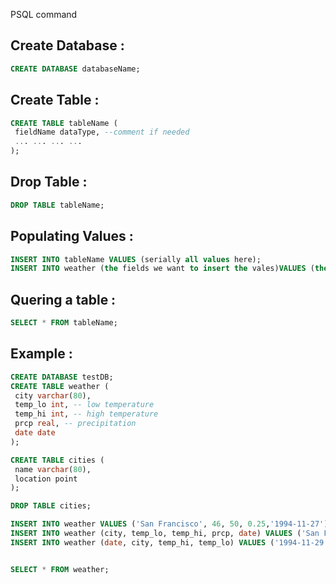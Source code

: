PSQL command
## Create Database :
```sql
CREATE DATABASE databaseName;
```
## Create Table :
```sql
CREATE TABLE tableName (
 fieldName dataType, --comment if needed
 ... ... ... ...
); 
```
## Drop Table :
```sql
DROP TABLE tableName;
```
## Populating Values :
```sql
INSERT INTO tableName VALUES (serially all values here);
INSERT INTO weather (the fields we want to insert the vales)VALUES (the values of respective field);
```

## Quering a table :
```sql
SELECT * FROM tableName;
```
## Example :
```sql
CREATE DATABASE testDB;
CREATE TABLE weather (
 city varchar(80),
 temp_lo int, -- low temperature
 temp_hi int, -- high temperature
 prcp real, -- precipitation
 date date
); 

CREATE TABLE cities (
 name varchar(80),
 location point
);

DROP TABLE cities;

INSERT INTO weather VALUES ('San Francisco', 46, 50, 0.25,'1994-11-27');
INSERT INTO weather (city, temp_lo, temp_hi, prcp, date) VALUES ('San Francisco', 43, 57, 0.0, '1994-11-29');
INSERT INTO weather (date, city, temp_hi, temp_lo) VALUES ('1994-11-29', 'Hayward', 54, 37);


SELECT * FROM weather;

```